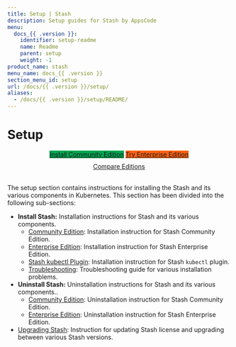 ```yaml
---
title: Setup | Stash
description: Setup guides for Stash by AppsCode
menu:
  docs_{{ .version }}:
    identifier: setup-readme
    name: Readme
    parent: setup
    weight: -1
product_name: stash
menu_name: docs_{{ .version }}
section_menu_id: setup
url: /docs/{{ .version }}/setup/
aliases:
  - /docs/{{ .version }}/setup/README/
---
```


# Setup

<div style="text-align: center;">
  <a class="button is-link is-medium is-active has-text-weight-normal" href="/docs/latest/setup/install/community/" style="background:#00A651; width: 18rem;">Install Community Edition</a>
  <a class="button is-info is-medium is-active has-text-weight-normal" href="/docs/latest/setup/install/enterprise/"  style="background:#FC6011; width: 18rem;">Try Enterprise Edition</a>
  <a style="margin-top: 10px; display: block;" href="/docs/latest/concepts/what-is-stash/overview/">Compare Editions</a>
</div>
<br>

The setup section contains instructions for installing the Stash and its various components in Kubernetes. This section has been divided into the following sub-sections:

- **Install Stash:** Installation instructions for Stash and its various components.
  - [Community Edition](/docs/setup/install/community.md): Installation instruction for Stash Community Edition.
  - [Enterprise Edition](/docs/setup/install/community.md): Installation instruction for Stash Enterprise Edition.
  - [Stash kubectl Plugin](/docs/setup/install/community.md): Installation instruction for Stash `kubectl` plugin.
  - [Troubleshooting](/docs/setup/install/community.md): Troubleshooting guide for various installation problems.
- **Uninstall Stash:** Uninstallation instructions for Stash and its various components..
  - [Community Edition](/docs/setup/uninstall/community.md): Uninstallation instruction for Stash Community Edition.
  - [Enterprise Edition](/docs/setup/uninstall/community.md): Uninstallation instruction for Stash Enterprise Edition.
- [Upgrading Stash](/docs/setup/upgrade.md): Instruction for updating Stash license and upgrading between various Stash versions.
